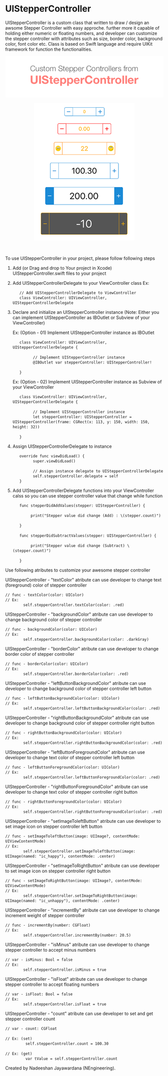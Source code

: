 # UIStepperController

UIStepperController is a custom class that written to  draw / design an awsome Stepper Controller with easy approche. further more it capable of holding either numeric or floating numbers, and developer can customize the stepper controller with attributes such as size, border color, background color, font color etc. Class is based on Swift language and require UIKit framework for function the functionalities.

<p align="center">
  <img src="https://github.com/NadeeshanEngineering/UIStepperController/blob/master/head_banner.png">
</p>
<p align="center">
  <img src="https://github.com/NadeeshanEngineering/UIStepperController/blob/master/example_preview_body.png">
</p>
<br />

To use UIStepperController in your project, please follow following steps

1. Add (or Drag and drop to Your project in Xcode) UIStepperController.swift files to your project 

2. Add UIStepperControllerDelegate to your ViewController class
       Ex:
       
          // Add UIStepperControllerDelegate to ViewController
	      class ViewController: UIViewController, UIStepperControllerDelegate

3. Declare and initialize an UIStepperController instance (Note: Either you can implement UIStepperController as IBOutlet or Subview of your ViewController)

	Ex: (Option - 01) Implement UIStepperController instance as IBOutlet
      
          class ViewController: UIViewController, UIStepperControllerDelegate {
          
                // Implement UIStepperController instance
                @IBOutlet var stepperController: UIStepperController!
                
          }
          
	Ex: (Option - 02) Implement UIStepperController instance as Subview of your ViewController
  
          class ViewController: UIViewController, UIStepperControllerDelegate {
          
                // Implement UIStepperController instance
                let stepperController: UIStepperController = UIStepperController(frame: CGRect(x: 113, y: 150, width: 150, height: 32))
          
          }

4. Assign UIStepperControllerDelegate to instance

          override func viewDidLoad() {
                super.viewDidLoad()
                
                // Assign instance delegate to UIStepperControllerDelegate
                self.stepperController.delegate = self
          }

5. Add UIStepperControllerDelegate functions into your ViewController calss so you can use stepper controller value that change while function

          func stepperDidAddValues(stepper: UIStepperController) {
          
               print("Stepper value did change (Add) : \(stepper.count)")
               
          }

          func stepperDidSubtractValues(stepper: UIStepperController) {
          
               print("Stepper value did change (Subtract) \(stepper.count)")
               
          }
        

Use following atributes to customize your awesome stepper controller

UIStepperController - "textColor" atribute can use developer to change text (foreground) color of stepper controller

    // func - textColor(color: UIColor)
    // Ex:
            self.stepperController.textColor(color: .red)


UIStepperController - "backgroundColor" atribute can use developer to change background color of stepper controller

    // func - backgroundColor(color: UIColor)
    // Ex:
            self.stepperController.backgroundColor(color: .darkGray)


UIStepperController - "borderColor" atribute can use developer to change border color of stepper controller

    // func - borderColor(color: UIColor)
    // Ex:
            self.stepperController.borderColor(color: .red)
            

UIStepperController - "leftButtonBackgroundColor" atribute can use developer to change background color of stepper controller left button

    // func - leftButtonBackgroundColor(color: UIColor)
    // Ex:
            self.stepperController.leftButtonBackgroundColor(color: .red)
    

UIStepperController - "rightButtonBackgroundColor" atribute can use developer to change background color of stepper controller right button

    // func - rightButtonBackgroundColor(color: UIColor)
    // Ex:
            self.stepperController.rightButtonBackgroundColor(color: .red)


UIStepperController - "leftButtonForegroundColor" atribute can use developer to change text color of stepper controller left button

    // func - leftButtonForegroundColor(color: UIColor)
    // Ex:
            self.stepperController.leftButtonForegroundColor(color: .red)
    

UIStepperController - "rightButtonForegroundColor" atribute can use developer to change text color of stepper controller right button

    // func - rightButtonForegroundColor(color: UIColor)
    // Ex:
            self.stepperController.rightButtonForegroundColor(color: .red)
    

UIStepperController - "setImageToleftButton" atribute can use developer to set image icon on stepper controller left button

    // func - setImageToleftButton(image: UIImage?, contentMode: UIViewContentMode)
    // Ex:
            self.stepperController.setImageToleftButton(image: UIImage(named: "ic_happy"), contentMode: .center)
    

UIStepperController - "setImageToRightButton" atribute can use developer to set image icon on stepper controller right button

    // func - setImageToRightButton(image: UIImage?, contentMode: UIViewContentMode)
    // Ex:
            self.stepperController.setImageToRightButton(image: UIImage(named: "ic_unhappy"), contentMode: .center)


UIStepperController - "incrementBy" atribute can use developer to change increment weight of stepper controller

    // func - incrementBy(number: CGFloat)
    // Ex:
            self.stepperController.incrementBy(number: 20.5)
            

UIStepperController - "isMinus" atribute can use developer to change stepper controller to accept minus numbers

    // var - isMinus: Bool = false
    // Ex:
            self.stepperController.isMinus = true


UIStepperController - "isFloat" atribute can use developer to change stepper controller to accept floating numbers

    // var - isFloat: Bool = false
    // Ex:
            self.stepperController.isFloat = true


UIStepperController - "count" atribute can use developer to set and get stepper controller count

    // var - count: CGFloat
    
    // Ex: (set)
             self.stepperController.count = 100.30
             
    // Ex: (get)
             var tValue = self.stepperController.count


Created by Nadeeshan Jayawardana (NEngineering).
